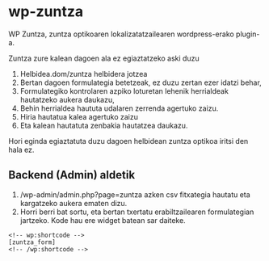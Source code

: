 # wp-zuntza

WP Zuntza, zuntza optikoaren lokalizatatzailearen wordpress-erako plugin-a.

Zuntza zure kalean dagoen ala ez egiaztatzeko aski duzu
1. Helbidea.dom/zuntza helbidera jotzea
2. Bertan dagoen formulategia betetzeak, ez duzu zertan ezer idatzi behar,
3. Formulategiko kontrolaren azpiko loturetan lehenik herrialdeak hautatzeko aukera daukazu,
4. Behin herrialdea haututa udalaren zerrenda agertuko zaizu.
5. Hiria hautatua kalea agertuko zaizu
6. Eta kalean hautatuta zenbakia hautatzea daukazu.

Hori eginda egiaztatuta duzu dagoen helbidean zuntza optikoa iritsi den hala ez.

## Backend (Admin) aldetik

1. /wp-admin/admin.php?page=zuntza azken csv fitxategia hautatu eta kargatzeko aukera ematen dizu.
2. Horri berri bat sortu, eta bertan txertatu erabiltzailearen formulategian jartzeko. Kode hau ere widget batean sar daiteke.
```
<!-- wp:shortcode -->
[zuntza_form]
<!-- /wp:shortcode -->
````